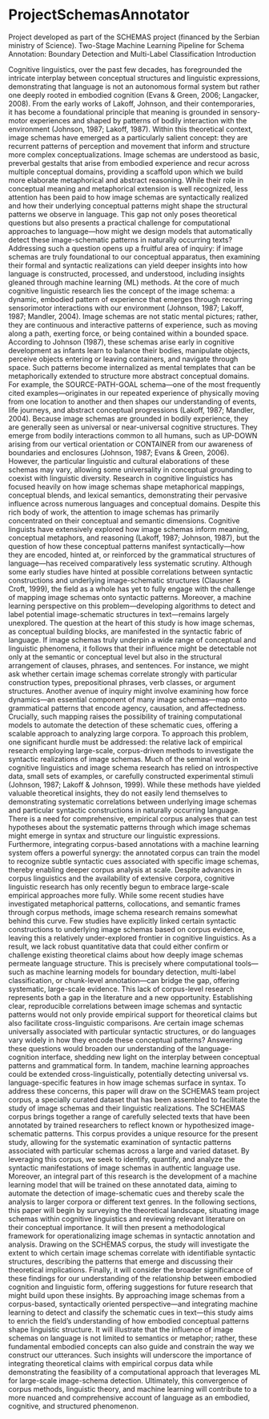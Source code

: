 # ProjectSchemasAnnotator
Project developed as part of the SCHEMAS project (financed by the Serbian ministry of Science). 
Two-Stage Machine Learning Pipeline for Schema Annotation: Boundary Detection and Multi-Label Classification
Introduction

Cognitive linguistics, over the past few decades, has foregrounded the intricate interplay between conceptual structures and linguistic expressions, demonstrating that language is not an autonomous formal system but rather one deeply rooted in embodied cognition (Evans & Green, 2006; Langacker, 2008). From the early works of Lakoff, Johnson, and their contemporaries, it has become a foundational principle that meaning is grounded in sensory-motor experiences and shaped by patterns of bodily interaction with the environment (Johnson, 1987; Lakoff, 1987). Within this theoretical context, image schemas have emerged as a particularly salient concept: they are recurrent patterns of perception and movement that inform and structure more complex conceptualizations. Image schemas are understood as basic, preverbal gestalts that arise from embodied experience and recur across multiple conceptual domains, providing a scaffold upon which we build more elaborate metaphorical and abstract reasoning. While their role in conceptual meaning and metaphorical extension is well recognized, less attention has been paid to how image schemas are syntactically realized and how their underlying conceptual patterns might shape the structural patterns we observe in language. This gap not only poses theoretical questions but also presents a practical challenge for computational approaches to language—how might we design models that automatically detect these image-schematic patterns in naturally occurring texts? Addressing such a question opens up a fruitful area of inquiry: if image schemas are truly foundational to our conceptual apparatus, then examining their formal and syntactic realizations can yield deeper insights into how language is constructed, processed, and understood, including insights gleaned through machine learning (ML) methods.
At the core of much cognitive linguistic research lies the concept of the image schema: a dynamic, embodied pattern of experience that emerges through recurring sensorimotor interactions with our environment (Johnson, 1987; Lakoff, 1987; Mandler, 2004). Image schemas are not static mental pictures; rather, they are continuous and interactive patterns of experience, such as moving along a path, exerting force, or being contained within a bounded space. According to Johnson (1987), these schemas arise early in cognitive development as infants learn to balance their bodies, manipulate objects, perceive objects entering or leaving containers, and navigate through space. Such patterns become internalized as mental templates that can be metaphorically extended to structure more abstract conceptual domains. For example, the SOURCE-PATH-GOAL schema—one of the most frequently cited examples—originates in our repeated experience of physically moving from one location to another and then shapes our understanding of events, life journeys, and abstract conceptual progressions (Lakoff, 1987; Mandler, 2004).
Because image schemas are grounded in bodily experience, they are generally seen as universal or near-universal cognitive structures. They emerge from bodily interactions common to all humans, such as UP-DOWN arising from our vertical orientation or CONTAINER from our awareness of boundaries and enclosures (Johnson, 1987; Evans & Green, 2006). However, the particular linguistic and cultural elaborations of these schemas may vary, allowing some universality in conceptual grounding to coexist with linguistic diversity. Research in cognitive linguistics has focused heavily on how image schemas shape metaphorical mappings, conceptual blends, and lexical semantics, demonstrating their pervasive influence across numerous languages and conceptual domains.
Despite this rich body of work, the attention to image schemas has primarily concentrated on their conceptual and semantic dimensions. Cognitive linguists have extensively explored how image schemas inform meaning, conceptual metaphors, and reasoning (Lakoff, 1987; Johnson, 1987), but the question of how these conceptual patterns manifest syntactically—how they are encoded, hinted at, or reinforced by the grammatical structures of language—has received comparatively less systematic scrutiny. Although some early studies have hinted at possible correlations between syntactic constructions and underlying image-schematic structures (Clausner & Croft, 1999), the field as a whole has yet to fully engage with the challenge of mapping image schemas onto syntactic patterns. Moreover, a machine learning perspective on this problem—developing algorithms to detect and label potential image-schematic structures in text—remains largely unexplored.
The question at the heart of this study is how image schemas, as conceptual building blocks, are manifested in the syntactic fabric of language. If image schemas truly underpin a wide range of conceptual and linguistic phenomena, it follows that their influence might be detectable not only at the semantic or conceptual level but also in the structural arrangement of clauses, phrases, and sentences. For instance, we might ask whether certain image schemas correlate strongly with particular construction types, prepositional phrases, verb classes, or argument structures. Another avenue of inquiry might involve examining how force dynamics—an essential component of many image schemas—map onto grammatical patterns that encode agency, causation, and affectedness. Crucially, such mapping raises the possibility of training computational models to automate the detection of these schematic cues, offering a scalable approach to analyzing large corpora.
To approach this problem, one significant hurdle must be addressed: the relative lack of empirical research employing large-scale, corpus-driven methods to investigate the syntactic realizations of image schemas. Much of the seminal work in cognitive linguistics and image schema research has relied on introspective data, small sets of examples, or carefully constructed experimental stimuli (Johnson, 1987; Lakoff & Johnson, 1999). While these methods have yielded valuable theoretical insights, they do not easily lend themselves to demonstrating systematic correlations between underlying image schemas and particular syntactic constructions in naturally occurring language. There is a need for comprehensive, empirical corpus analyses that can test hypotheses about the systematic patterns through which image schemas might emerge in syntax and structure our linguistic expressions. Furthermore, integrating corpus-based annotations with a machine learning system offers a powerful synergy: the annotated corpus can train the model to recognize subtle syntactic cues associated with specific image schemas, thereby enabling deeper corpus analysis at scale.
Despite advances in corpus linguistics and the availability of extensive corpora, cognitive linguistic research has only recently begun to embrace large-scale empirical approaches more fully. While some recent studies have investigated metaphorical patterns, collocations, and semantic frames through corpus methods, image schema research remains somewhat behind this curve. Few studies have explicitly linked certain syntactic constructions to underlying image schemas based on corpus evidence, leaving this a relatively under-explored frontier in cognitive linguistics. As a result, we lack robust quantitative data that could either confirm or challenge existing theoretical claims about how deeply image schemas permeate language structure. This is precisely where computational tools—such as machine learning models for boundary detection, multi-label classification, or chunk-level annotation—can bridge the gap, offering systematic, large-scale evidence.
This lack of corpus-level research represents both a gap in the literature and a new opportunity. Establishing clear, reproducible correlations between image schemas and syntactic patterns would not only provide empirical support for theoretical claims but also facilitate cross-linguistic comparisons. Are certain image schemas universally associated with particular syntactic structures, or do languages vary widely in how they encode these conceptual patterns? Answering these questions would broaden our understanding of the language-cognition interface, shedding new light on the interplay between conceptual patterns and grammatical form. In tandem, machine learning approaches could be extended cross-linguistically, potentially detecting universal vs. language-specific features in how image schemas surface in syntax.
To address these concerns, this paper will draw on the SCHEMAS team project corpus, a specially curated dataset that has been assembled to facilitate the study of image schemas and their linguistic realizations. The SCHEMAS corpus brings together a range of carefully selected texts that have been annotated by trained researchers to reflect known or hypothesized image-schematic patterns. This corpus provides a unique resource for the present study, allowing for the systematic examination of syntactic patterns associated with particular schemas across a large and varied dataset. By leveraging this corpus, we seek to identify, quantify, and analyze the syntactic manifestations of image schemas in authentic language use. Moreover, an integral part of this research is the development of a machine learning model that will be trained on these annotated data, aiming to automate the detection of image-schematic cues and thereby scale the analysis to larger corpora or different text genres.
In the following sections, this paper will begin by surveying the theoretical landscape, situating image schemas within cognitive linguistics and reviewing relevant literature on their conceptual importance. It will then present a methodological framework for operationalizing image schemas in syntactic annotation and analysis. Drawing on the SCHEMAS corpus, the study will investigate the extent to which certain image schemas correlate with identifiable syntactic structures, describing the patterns that emerge and discussing their theoretical implications. Finally, it will consider the broader significance of these findings for our understanding of the relationship between embodied cognition and linguistic form, offering suggestions for future research that might build upon these insights.
By approaching image schemas from a corpus-based, syntactically oriented perspective—and integrating machine learning to detect and classify the schematic cues in text—this study aims to enrich the field’s understanding of how embodied conceptual patterns shape linguistic structure. It will illustrate that the influence of image schemas on language is not limited to semantics or metaphor; rather, these fundamental embodied concepts can also guide and constrain the way we construct our utterances. Such insights will underscore the importance of integrating theoretical claims with empirical corpus data while demonstrating the feasibility of a computational approach that leverages ML for large-scale image-schema detection. Ultimately, this convergence of corpus methods, linguistic theory, and machine learning will contribute to a more nuanced and comprehensive account of language as an embodied, cognitive, and structured phenomenon.

